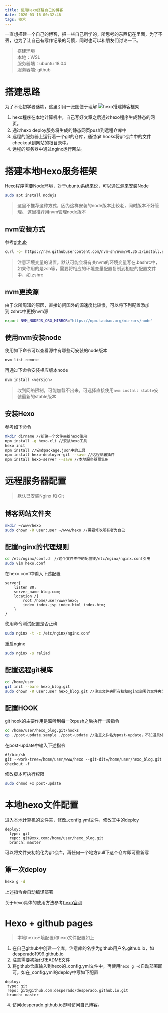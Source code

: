 ```yaml
---
title: 使用Hexo搭建自己的博客
date: 2020-03-16 00:32:46
tags: 技术
---
```

一直想搭建一个自己的博客，把一些自己所学的，所思考的东西记在里面，为了不丢，也为了让自己有写作记录的习惯，同时也可以和朋友们讨论一下。

>搭建环境 \
>本地：WSL \
>服务器端：ubuntu 18.04 \
>服务器端: github 

# 搭建思路
为了不让初学者迷糊，这里引用一张图便于理解
![hexo搭建博客框架](hexo-process.png)
1. hexo程序在本地计算机中，自己写好文章之后通过hexo程序生成静态的网页。
2. 通过hexo deploy服务将生成的静态网页push到远程仓库中 
3. 远程的服务器上运行着一个git的仓库，通过git hooks将git仓库中的文件checkout到网站的根目录中。
4. 远程的服务器中通过nginx运行网站。

# 搭建本地Hexo服务框架
Hexo程序需要Node环境，对于ubuntu系统来说，可以通过源来安装Node
```bash
sudo apt install nodejs
```
>这里不推荐这种方式，因为这样安装的node版本比较老，同时版本不好管理。
这里推荐用nvm管理node版本
## nvm安装方式
参考[github](https://github.com/nvm-sh/nvm#install--update-script)
```bash
curl -o- https://raw.githubusercontent.com/nvm-sh/nvm/v0.35.3/install.sh | bash
```
>注意环境变量的设置。默认可能会将有关nvm的环境变量写在.bashrc中，如果你用的是zsh等，需要将相应的环境变量配置复制到相应的配置文件中，如.zshrc
## nvm更换源
由于众所周知的原因，直接访问国外的源速度比较慢，可以将下列配置添加到.zshrc中更换nvm源
```bash
export NVM_NODEJS_ORG_MIRROR="https://npm.taobao.org/mirrors/node"
```
## 使用nvm安装node
使用如下命令可以查看源中有哪些可安装的node版本
```bash
nvm list-remote
```
再通过下命令安装相应版本node
```bash
nvm install <version>
```
> 收到网络限制，可能加载不出来，可选择直接使用```nvm install stable```安装最新的stable版本
## 安装Hexo
参考如下命令
```bash
mkdir dirname //新建一个文件夹给hexo使用
npm install -g hexo-cli //安装hexo工具
hexo init
npm install //安装package.json中的工具
npm install hexo-deployer-git --save //远程部署插件
npm install hexo-server --save //本地服务器预览用
```

# 远程服务器配置
> 默认已安装Nginx 和 Git
## 博客网站文件夹
```bash
mkdir ~/www/hexo
sudo chown -R user:user ~/www/hexo //需要修改所有者为自己 
```
## 配置nginx的代理规则
```bash
cd /etc/nginx/conf.d  //这个文件夹中的配置被/etc/nginx/nginx.conf引用
sudo vim hexo.conf
```
在hexo.conf中输入下述配置
```
server{
    listen 80;
    server_name blog.com;
    location /{
        root /home/user/www/hexo;
        index index.jsp index.html index.htm;
    }
}
```
使用命令测试配置是否正确
```bash
sudo nginx -t -c /etc/nginx/nginx.conf
```
重启nginx
```bash 
sudo nginx -s reliad
```
## 配置远程git裸库
```bash
cd /home/user
git init --bare hexo_blog.git
sudo chown -R user:user hexo_blog.git //注意文件夹所有权和nginx部署的文件夹为同一个
```
## 配置HOOK
git hook的主要作用是监听到每一次push之后执行一段指令
```bash
cd /home/user/hexo_blog.git/hooks
cp ./post-update.sample ./post-update //注意文件名为post-update，不知道具体原因，猜测是根据文件夹名称决定在什么动作之后执行脚本
```
在post-update中输入下述指令
```
#!/bin/sh
git --work-tree=/home/user/www/hexo --git-dit=/home/user/hexo_blog.git checkout -f
```
修改脚本可执行权限
```bash
sudo chmod +x post-update
```
# 本地hexo文件配置
进入本地计算机的文件夹，修改_config.yml文件，修改其中的deploy
```
deploy:
  type: git
  repo: git@xxx.com:/home/user/hexo_blog.git
  branch: master
```
可以将文件夹初始化为git仓库，再任何一个地方pull下这个仓库即可重新写
## 第一次deploy
```bash 
hexo g -d
```
上述指令会自动编译部署

关于hexo具体的使用方法参考[hexo官网](https://hexo.io/docs/)

# Hexo + github pages
> 本地hexo环境配置和hexo文件配置如上
1. 在自己github中创建一个库，注意库的名字为github用户名.github.io，如desperado1999.github.io
2. 注意需要初始化README文件
3. 将github仓库输入到hexo的_config.yml文件中，再使用```hexo g -d```自动部署即可。如在_config.yml的deploy中写如下配置
```
deploy:
 type: git
 repo: git@github.com:desperado/desperado.github.io.git
 branch: master
```
4. 访问desperado.github.io即可访问自己博客。


